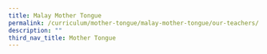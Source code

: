 ```yaml
---
title: Malay Mother Tongue
permalink: /curriculum/mother-tongue/malay-mother-tongue/our-teachers/
description: ""
third_nav_title: Mother Tongue
---
```


